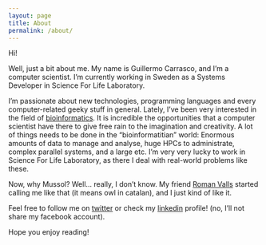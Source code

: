 ```yaml
---
layout: page
title: About
permalink: /about/
---
```


Hi!

Well, just a bit about me. My name is Guillermo Carrasco, and I’m a computer scientist.
I’m currently working in Sweden as a Systems Developer in Science For Life Laboratory.

I’m passionate about new technologies, programming languages and every computer-related geeky stuff in general. Lately,
I’ve been very interested in the field of [bioinformatics](http://en.wikipedia.org/wiki/Bioinformatics). It is incredible the opportunities that a computer scientist
have there to give free rain to the imagination and creativity. A lot of things needs to be done in the “bioinformatitian” world:
Enormous amounts of data to manage and analyse, huge HPCs to administrate, complex parallel systems, and a large etc.
I’m very very lucky to work in Science For Life Laboratory, as there I deal with real-world problems like these.

Now, why Mussol? Well… really, I don’t know. My friend [Roman Valls](http://blogs.nopcode.org/brainstorm/)
started calling me like that (it means owl in catalan), and I just kind of like it.

Feel free to follow me on [twitter](https://twitter.com/guillemch) or check my [linkedin](http://linkd.in/XeFUSB) profile! (no, I’ll not share my facebook account).

Hope you enjoy reading!
